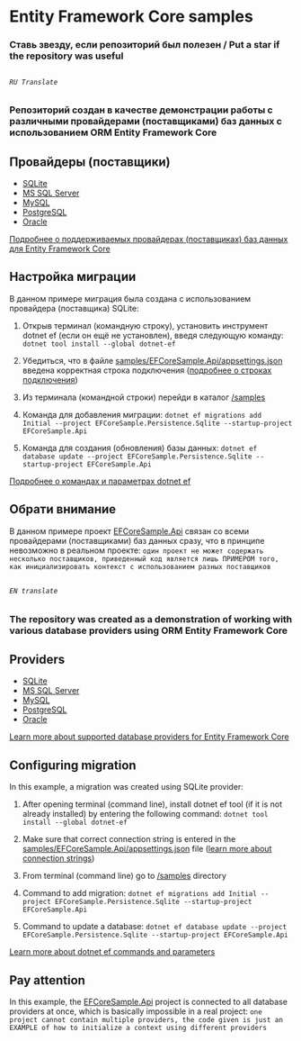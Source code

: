 # Entity Framework Core samples

### Ставь звезду, если репозиторий был полезен / Put a star if the repository was useful

##

###### `RU Translate`
### Репозиторий создан в качестве демонстрации работы с различными провайдерами (поставщиками) баз данных с использованием ORM Entity Framework Core

## Провайдеры (поставщики)
* [SQLite](https://www.sqlite.org)
* [MS SQL Server](https://www.microsoft.com/ru-ru/sql-server)
* [MySQL](https://www.mysql.com)
* [PostgreSQL](https://www.postgresql.org)
* [Oracle](https://www.oracle.com/database)

[Подробнее о поддерживаемых провайдерах (поставщиках) баз данных для Entity Framework Core](https://learn.microsoft.com/ru-ru/ef/core/providers)

## Настройка миграции

В данном примере миграция была создана с использованием провайдера (поставщика) SQLite:

1. Открыв терминал (командную строку), установить инструмент dotnet ef (если он ещё не установлен), введя следующую команду:
`dotnet tool install --global dotnet-ef`

2. Убедиться, что в файле [samples/EFCoreSample.Api/appsettings.json](https://github.com/dkolzenov/efcore-samples/blob/main/samples/EFCoreSample.Api/appsettings.json) введена корректная строка подключения ([подробнее о строках подключения](https://learn.microsoft.com/ru-ru/ef/core/miscellaneous/connection-strings))

3. Из терминала (командной строки) перейди в каталог [/samples](https://github.com/dkolzenov/efcore-samples/tree/main/samples)

4. Команда для добавления миграции:
`dotnet ef migrations add Initial --project EFCoreSample.Persistence.Sqlite --startup-project EFCoreSample.Api`

5. Команда для создания (обновления) базы данных:
`dotnet ef database update --project EFCoreSample.Persistence.Sqlite --startup-project EFCoreSample.Api`

[Подробнее о командах и параметрах dotnet ef](https://learn.microsoft.com/ru-ru/ef/core/cli/dotnet)

## Обрати внимание
В данном примере проект [EFCoreSample.Api](https://github.com/dkolzenov/efcore-samples/tree/main/samples/EFCoreSample.Api) связан со всеми провайдерами (поставщиками) баз данных сразу, что в принципе невозможно в реальном проекте:
`один проект не может содержать несколько поставщиков, приведенный код является лишь ПРИМЕРОМ того, как инициализировать контекст с использованием разных поставщиков`

##
##
##

###### `EN translate`
### The repository was created as a demonstration of working with various database providers using ORM Entity Framework Core

## Providers
* [SQLite](https://www.sqlite.org)
* [MS SQL Server](https://www.microsoft.com/en-us/sql-server)
* [MySQL](https://www.mysql.com)
* [PostgreSQL](https://www.postgresql.org)
* [Oracle](https://www.oracle.com/database)

[Learn more about supported database providers for Entity Framework Core](https://learn.microsoft.com/en-us/ef/core/providers)

## Configuring migration

In this example, a migration was created using SQLite provider:

1. After opening terminal (command line), install dotnet ef tool (if it is not already installed) by entering the following command:
`dotnet tool install --global dotnet-ef`

2. Make sure that correct connection string is entered in the [samples/EFCoreSample.Api/appsettings.json](https://github.com/dkolzenov/efcore-samples/blob/main/samples/EFCoreSample.Api/appsettings.json) file ([learn more about connection strings](https://learn.microsoft.com/en-us/ef/core/miscellaneous/connection-strings))

3. From terminal (command line) go to [/samples](https://github.com/dkolzenov/efcore-samples/tree/main/samples) directory

4. Command to add migration:
`dotnet ef migrations add Initial --project EFCoreSample.Persistence.Sqlite --startup-project EFCoreSample.Api`

5. Command to update a database:
`dotnet ef database update --project EFCoreSample.Persistence.Sqlite --startup-project EFCoreSample.Api`

[Learn more about dotnet ef commands and parameters](https://learn.microsoft.com/en-us/ef/core/cli/dotnet)

## Pay attention
In this example, the [EFCoreSample.Api](https://github.com/dkolzenov/efcore-samples/tree/main/samples/EFCoreSample.Api) project is connected to all database providers at once, which is basically impossible in a real project:
`one project cannot contain multiple providers, the code given is just an EXAMPLE of how to initialize a context using different providers`
